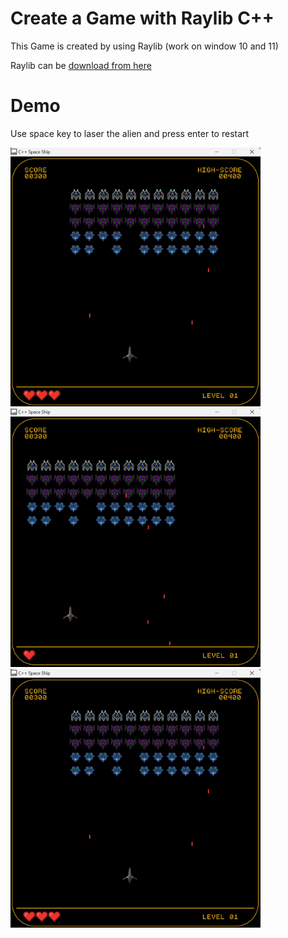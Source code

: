 # Create a Game with Raylib C++ 

This Game is created by using Raylib (work on window 10 and 11)

Raylib can be [download from here](https://www.raylib.com/)


# Demo

Use space key to laser the alien and press enter to restart

<img src="demo1.png" alt="Demo 1" width="400"/> <img src="demo2.png" alt="Demo 2" width="400"/>
<img src="demo1.png" alt="Demo 1" width="400"/>


